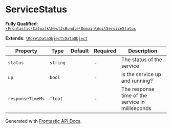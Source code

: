 #  ServiceStatus

**Fully Qualified**: [`\Frontastic\Catwalk\NextJsBundle\Domain\Api\ServiceStatus`](../../../../../src/php/NextJsBundle/Domain/Api/ServiceStatus.php)

**Extends**: [`\Kore\DataObject\DataObject`](https://github.com/kore/DataObject)

Property|Type|Default|Required|Description
--------|----|-------|--------|-----------
`status` | `string` |  | - | The status of the service
`up` | `bool` |  | - | Is the service up and running?
`responseTimeMs` | `float` |  | - | The response time of the service in milliseconds

Generated with [Frontastic API Docs](https://github.com/FrontasticGmbH/apidocs).
